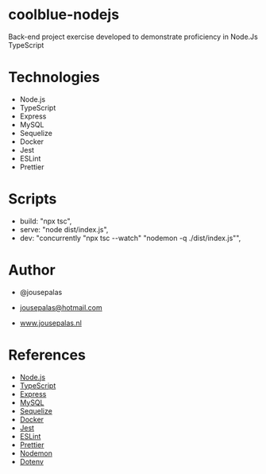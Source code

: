 # coolblue-nodejs
Back-end project exercise developed to demonstrate proficiency in Node.Js TypeScript

# Technologies
- Node.js
- TypeScript
- Express
- MySQL
- Sequelize
- Docker
- Jest
- ESLint
- Prettier

# Scripts
- build: "npx tsc",
- serve: "node dist/index.js",
- dev: "concurrently \"npx tsc --watch\" \"nodemon -q ./dist/index.js\"",

# Author
- @jousepalas

- jousepalas@hotmail.com

- www.jousepalas.nl

# References
- [Node.js](https://nodejs.org/en/)
- [TypeScript](https://www.typescriptlang.org/)
- [Express](https://expressjs.com/)
- [MySQL](https://www.mysql.com/)
- [Sequelize](https://sequelize.org/)
- [Docker](https://www.docker.com/)
- [Jest](https://jestjs.io/)
- [ESLint](https://eslint.org/)
- [Prettier](https://prettier.io/)
- [Nodemon](https://nodemon.io/)
- [Dotenv](https://www.npmjs.com/package/dotenv)



